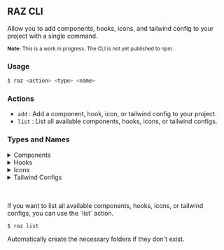 ## RAZ CLI

Allow you to add components, hooks, icons, and tailwind config to your project with a single command.

<small>**Note:** This is a work in progress. The CLI is not yet published to npm.</small>

### Usage

```bash
$ raz <action> <type> <name>
```

### Actions

- `add` : Add a component, hook, icon, or tailwind config to your project.
- `list` : List all available components, hooks, icons, or tailwind configs.

### Types and Names

<details>
  <summary>Components</summary>
  <ul>
    <li>Button</li>
    <li>Hello</li>
  </ul>
</details>
<details>
  <summary>Hooks</summary>
  <ul>
    <li>useHello</li>
  </ul>
</details>

<details>
  <summary>Icons</summary>
  <ul>
    <li>Hello</li>
  </ul>
</details>
<details>
  <summary>Tailwind Configs</summary>
  <ul>
    <li>config</li>
    <li>input</li>
  </ul>
</details>
<br />
<br />
<p>If you want to list all available components, hooks, icons, or tailwind configs, you can use the `list` action.</p>

```bash
$ raz list
```

Automatically create the necessary folders if they don't exist.
